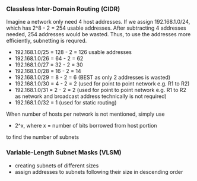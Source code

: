 ### Classless Inter-Domain Routing (CIDR) 
Imagine a network only need 4 host addresses. If we assign 192.168.1.0/24, which has 2^8 - 2 = 254 usable addresses. After subtracting 4 addresses needed, 254 addresses would be wasted. Thus, to use the addresses more efficiently, subnetting is requred. 

- 192.168.1.0/25 = 128 - 2 = 126 usable addresses
- 192.168.1.0/26 = 64 - 2 = 62
- 192.168.1.0/27 = 32 - 2 = 30
- 192.168.1.0/28 = 16 - 2 = 14
- 192.168.1.0/29 = 8 - 2 = 6 (BEST as only 2 addresses is wasted)
- 192.168.1.0/30 = 4 - 2 = 2 (used for point to point network e.g. R1 to R2)
- 192.168.1.0/31 = 2 - 2 = 2 (used for point to point network e.g. R1 to R2 as network and broadcast address technically is not required)
- 192.168.1.0/32 = 1 (used for static routing)


When number of hosts per network is not mentioned, simply use 

- 2^x, where x = number of bits borrowed from host portion

to find the number of subnets


### Variable-Length Subnet Masks (VLSM)
- creating subnets of different sizes
- assign addresses to subnets following their size in descending order
